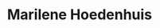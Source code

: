 ---
address: Mariëngaerde 1, 4043 RA Opheusden
title: Marilene Hoedenhuis
city: Opheusden
zip: 4043 RA
country: Netherlands
lat: 51.940118
lng: 5.615318
phone: 0488 443003
email: info@hoedenhuismarilene.nl
url: 
---
